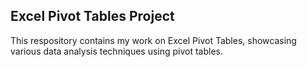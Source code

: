 ## Excel Pivot Tables Project ##

This respository contains my work on Excel Pivot Tables, showcasing various data analysis techniques using pivot tables.
